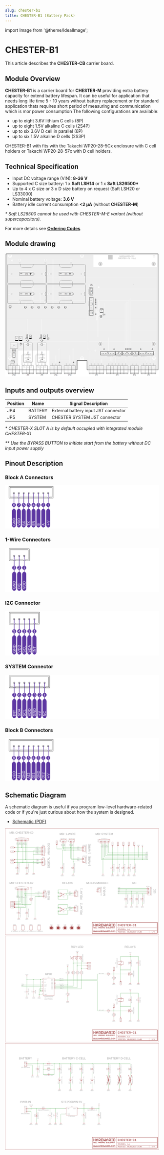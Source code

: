 ```yaml
---
slug: chester-b1
title: CHESTER-B1 (Battery Pack)
---
```

import Image from '@theme/IdealImage';

# CHESTER-B1
This article describes the **CHESTER-CB** carrier board.

## Module Overview

**CHESTER-B1** is a carrier board for **CHESTER-M** providing extra battery capacity for extend battery lifespan. It can be useful for application that needs long life time 5 - 10 years without battery replacement or for standard application thats requires short period of measuring and communication which is mor power consumption The following configurations are available:
- up to eight 3.6V lithium C cells (8P)
- up to eight 1.5V alkaline C cells (2S4P)
- up to six 3.6V D cell in parallel (6P)
- up to six 1.5V alkaline D cells (2S3P)

CHESTER-B1 with fits with the Takachi WP20-28-5Cx enclosure with C cell holders or Takachi WP20-28-57x with D cell holders.


## Technical Specification

* Input DC voltage range (VIN): **8-36 V**
* Supported C size battery: 1 x **Saft LSH14** or 1 x **Saft LS26500\***
* Up to 4 x C size or 3 x D size battery on request (Saft LSH20 or LS33000)
* Nominal battery voltage: **3.6 V**
* Battery idle current consumption **<2 μA** (without **CHESTER-M**)

_\* Saft LS26500 cannot be used with CHESTER-M-E variant (without supercapacitors)._

For more details see [**Ordering Codes**](../ordering-codes.md#chester-m).

## Module drawing

![](chester-c1.png)

## Inputs and outputs overview

| Position | Name      | Signal Description                      |
| -------- | --------- | --------------------------------------- |
| JP4      | BATTERY   | External battery input JST connector    |
| JP5      | SYSTEM    | CHESTER SYSTEM JST connector            |


_\* CHESTER-X SLOT A is by default occupied with integrated module CHESTER-X1_

_\** Use the BYPASS BUTTON to initiate start from the battery without DC input power supply_

## Pinout Description

### Block A Connectors

![](block-a.png)

### 1-Wire Connectors

![](1-wire.png)

### I2C Connector

![](i2c.png)

### SYSTEM Connector

![](system.png)

### Block B Connectors

![](block-b.png)

## Schematic Diagram

A schematic diagram is useful if you program low-level hardware-related code or if you're just curious about how the system is designed.

- [Schematic (PDF)](schematics/hio-chester-c1-r1.1.pdf)

<!--
- [TODO Interactive PCB connector, part, testpoint and signal browser]
-->

![](schematics/hio-chester-c1-r1.1-1.png)
![](schematics/hio-chester-c1-r1.1-2.png)
![](schematics/hio-chester-c1-r1.1-3.png)


